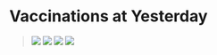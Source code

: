 # Vaccinations at Yesterday
> [ ![](https://corcc.github.io/corcc/badge/vaccination/counter/yesterday/dataTime.svg)](https://raw.githubusercontent.com/corcc/corcc/use-recursive-save/badge/vaccination/counter/yesterday/dataTime.svg)
> [ ![](https://corcc.github.io/corcc/badge/vaccination/counter/yesterday/firstCnt.svg)](https://raw.githubusercontent.com/corcc/corcc/use-recursive-save/badge/vaccination/counter/yesterday/firstCnt.svg)
> [ ![](https://corcc.github.io/corcc/badge/vaccination/counter/yesterday/secondCnt.svg)](https://raw.githubusercontent.com/corcc/corcc/use-recursive-save/badge/vaccination/counter/yesterday/secondCnt.svg)
> [ ![](https://corcc.github.io/corcc/badge/vaccination/counter/yesterday/thirdCnt.svg)](https://raw.githubusercontent.com/corcc/corcc/use-recursive-save/badge/vaccination/counter/yesterday/thirdCnt.svg)